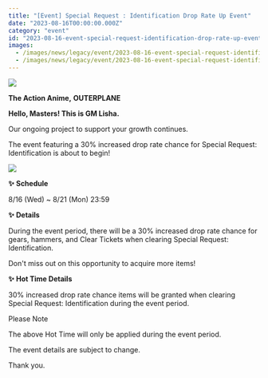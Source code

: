 ```yaml
---
title: "[Event] Special Request : Identification Drop Rate Up Event"
date: "2023-08-16T00:00:00.000Z"
category: "event"
id: "2023-08-16-event-special-request-identification-drop-rate-up-event"
images:
  - /images/news/legacy/event/2023-08-16-event-special-request-identification-drop-rate-up-event/facbbf2cb1564bf39ee2813a2968d660.webp
  - /images/news/legacy/event/2023-08-16-event-special-request-identification-drop-rate-up-event/d81a6c18884c4370a913cedc503c672c_002.webp
---
```


![](/images/news/legacy/event/2023-08-16-event-special-request-identification-drop-rate-up-event/facbbf2cb1564bf39ee2813a2968d660.webp)

**The Action Anime,** **OUTERPLANE**

**Hello, Masters! This is GM Lisha.**

Our ongoing project to support your growth continues.

The event featuring a 30% increased drop rate chance for Special Request: Identification is about to begin!

![](/images/news/legacy/event/2023-08-16-event-special-request-identification-drop-rate-up-event/d81a6c18884c4370a913cedc503c672c_002.webp)

**✨** **Schedule**

8/16 (Wed) ~ 8/21 (Mon) 23:59

**✨** **Details**

During the event period, there will be a 30% increased drop rate chance for gears, hammers, and Clear Tickets when clearing Special Request: Identification.

Don't miss out on this opportunity to acquire more items!

**✨** **Hot Time Details**

30% increased drop rate chance items will be granted when clearing Special Request: Identification during the event period.

Please Note

The above Hot Time will only be applied during the event period.

The event details are subject to change.

Thank you.
